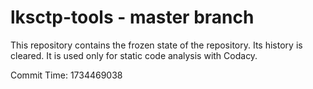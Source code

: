# lksctp-tools - master branch

This repository contains the frozen state of the repository.
Its history is cleared. It is used only for static code
analysis with Codacy.

Commit Time: 1734469038